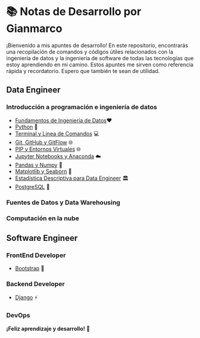 # 📚 Notas de Desarrollo por Gianmarco

¡Bienvenido a mis apuntes de desarrollo! En este repositorio, encontrarás una recopilación de comandos y códigos útiles relacionados con la ingeniería de datos y la ingeniería de software de todas las tecnologías que estoy aprendiendo en mi camino. Estos apuntes me sirven como referencia rápida y recordatorio. Espero que también te sean de utilidad.

## Data Engineer

### Introducción a programación e ingeniería de datos

- [Fundamentos de Ingeniería de Datos](introduccion_data_engineer.md)❤️
- [Python](python.md) 🐍
- [Terminal y Linea de Comandos](terminal_y_lineas_de_comandos.md) 💻
- [Git, GitHub y GitFlow](git_github_gitflow.md) 🌐
- [PIP y Entornos Virtuales](pip_y_entornos_virtuales.md) 🌐
- [Jupyter Notebooks y Anaconda](jupyter_notebooks_y_anaconda.md) ☁️
- [Pandas y Numpy](pandas_numpy.md) 🚀
- [Matplotlib y Seaborn](matplotlib_seaborn.md) 🚀
- [Estadística Descriptiva para Data Engineer](matplotlib_seaborn.md) 🏛️
- [PostgreSQL](postgresql.md) 🐘

### Fuentes de Datos y Data Warehousing

### Computación en la nube

## Software Engineer

### FrontEnd Developer

- [Bootstrap](bootstrap.md) 🌈

### Backend Developer

- [Django](django.md) ⚡

### DevOps

**¡Feliz aprendizaje y desarrollo!** 🚀